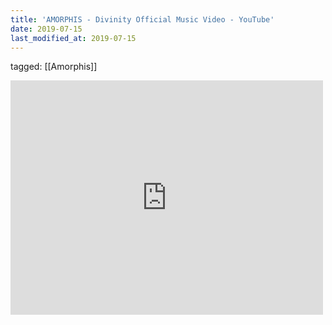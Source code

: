 ```yaml
---
title: 'AMORPHIS - Divinity Official Music Video - YouTube'
date: 2019-07-15
last_modified_at: 2019-07-15
---
```

tagged: [[Amorphis]]
<iframe allow="accelerometer; autoplay; clipboard-write; encrypted-media; gyroscope; picture-in-picture" allowfullscreen="" frameborder="0" height="375" id="youtube_iframe" src="https://www.youtube.com/embed/GC6UN30v5lQ?feature=oembed&amp;enablejsapi=1&amp;origin=https://safe.txmblr.com&amp;wmode=opaque" width="500"></iframe>